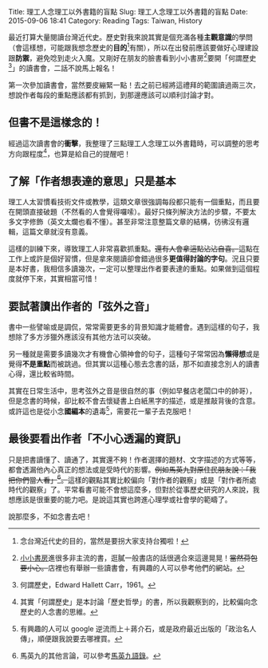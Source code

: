 Title: 理工人念理工以外書籍的盲點
Slug: 理工人念理工以外書籍的盲點
Date: 2015-09-06 18:41
Category: Reading
Tags: Taiwan, History

最近打算大量閱讀台灣近代史。歷史對我來說其實是個充滿各種**主觀意識**的學問（會這樣想，可能跟我想念歷史的**目的**[^1]有關），所以在出發前應該要做好心理建設跟**防禦**，避免唸到走火入魔。又剛好在朋友的臉書看到小小書房[^2]要開「何謂歷史[^3]」的讀書會，二話不說馬上報名！

第一次參加讀書會，當然要皮繃緊一點！去之前已經將這禮拜的範圍讀過兩三次，想說作者每段的重點應該都有抓到，到那邊應該可以順利討論才對。

## 但書不是這樣念的！

經過這次讀書會的**衝擊**，我整理了三點理工人念理工以外書籍時，可以調整的思考方向跟程度[^4]，也算是給自己的提醒吧！

## 了解「作者想表達的意思」只是基本

理工人太習慣看技術文件或教學，這類文章很強調每段都只能有一個重點，而且要在開頭直接破題（不然看的人會覺得囉嗦）。最好只條列解決方法的步驟，不要太多文字修飾（英文太爛也看不懂）。甚至非常注意整篇文章的結構，彷彿沒有邏輯，這篇文章就沒有意義。

這樣的訓練下來，導致理工人非常喜歡抓重點。~~還有人會拿這點沾沾自喜。~~這點在工作上或許是個好習慣，但是拿來閱讀卻會錯過很多**更值得討論的字句**。況且只要是本好書，我相信多讀幾次，一定可以整理出作者要表達的重點。如果做到這個程度就停下來，其實相當可惜！

## 要試著讀出作者的「弦外之音」

書中一些譬喻或是調侃，常常需要更多的背景知識才能體會。遇到這樣的句子，我想除了多方涉獵外應該沒有其他方法可以突破。

另一種就是需要多讀幾次才有機會心領神會的句子，這種句子常常因為**懶得想**或是覺得**不是重點**而被跳過。但其實以這種心態去念書的話，那不如直接念別人的讀書心得，還比較省時間。

其實在日常生活中，思考弦外之音是很自然的事（例如早餐店老闆口中的帥哥），但是念書的時候，卻比較不會去懷疑書上白紙黑字的描述，或是推敲背後的含意。或許這也是從小念**國編本**的遺毒[^5]，需要花一輩子去克服吧！

## 最後要看出作者「不小心透漏的資訊」
只是把書讀懂了、讀通了，其實還不夠！作者選擇的題材、文字描述的方式等等，都會透漏他內心真正的想法或是受時代的影響。~~例如馬英九對原住民朋友說：「我把你們當人看」[^6]。~~這樣的觀點其實比較偏向「對作者的觀察」或是「對作者所處時代的觀察」了。平常看書可能不會想這麼多，但對於從事歷史研究的人來說，我想應該是很重要的能力吧。是說這其實也跨進心理學或社會學的範疇了。

說那麼多，不如念書去吧！

[^1]: 念台灣近代史的目的，當然是要拐大家支持台獨啦！
[^2]: [小小書房](http://blog.roodo.com/smallidea)進很多非主流的書，逛膩一般書店的話很適合來這邊晃晃！~~當然荷包要小心。~~店裡也有舉辦一些讀書會，有興趣的人可以參考他們的網站。
[^3]: 何謂歷史，Edward Hallett Carr，1961。
[^4]: 其實「何謂歷史」是本討論「歷史哲學」的書，所以我觀察到的，比較偏向念歷史的人念書的思維。
[^5]: 有興趣的人可以 google 逆流而上＋蔣介石，或是政府最近出版的「政治名人傳」，順便跟我說要去哪裡買。
[^6]: 馬英九的其他言論，可以參考[馬英九語錄](https://zh.wikiquote.org/zh-tw/%E9%A6%AC%E8%8B%B1%E4%B9%9D)。
